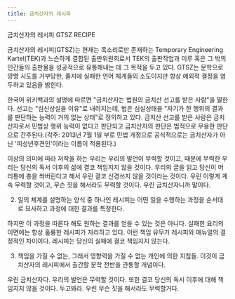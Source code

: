 ```yaml
---
title: 금치산자의 레시피
---
```

금치산자의 레시피
GTSZ RECIPE

금치산자의 레시피(GTSZ)는 현재는 목소리로만 존재하는 Temporary Engineering Kartel(TEK)과 느슨하게 결합된 출판위원회로서 TEK의 출판작업과 미루 혹은 그 밖의 인간들의 출판물을 성공적으로 유통해내는 데 그 목적을 두고 있다. GTSZ는 문학으로 망명 시도를 거부당한, 졸지에 실패한 언어 체계들의 소도이지만 항상 예외적 결정을 염두하고 있음을 밝힌다.

한국어 위키백과의 설명에 따르면 "금치산자는 법원의 금치산 선고를 받은 사람"을 말한다. 선고는  "심신상실을 이유"로 내려지는데,  법은 심실상태을 "자기가 한 행위의 결과를 판단하는 능력이 거의 없는 상태"로 정의하고 있다. 금치산 선고를 받은 사람은 금치산자로서 민법상 행위 능력이 없다고 판단되고 금치산자의 판단은 법적으로 무용한 판단으로 간주된다.(각주: 2013년 7월 1일 부로 민법 개정으로 공식적으로는 금치산자가 아닌 '피성년후견인'이라는 이름이 적용된다.)

이상의 의미에 따라 저작을 하는 우리는 우리의 발언이 무력할 것이고, 때문에 무력한 우리는 당신의 독서 이후의 삶에 결코 책임지지 않을 것이다. 우리의 글을 읽고 당신이 머리통에 총을 쏴버린다고 해서 우린 결코 신경쓰지 않을 것이라는 것이다. 우린 이렇게 계속 무력할 것이고, 무슨 짓을 해서라도 무력할 것이다. 우린 금치산자니까 말이다.

2. 일의 체계를 설명하는 양식 중 하나인 레시피는 어떤 일을 수행하는 과정을 순서대로 묘사하고 과정에 대한 결과를 특정한다.

하지만 이 과정을 따른다 해도 원하는 결과를 얻을 수 있는 것은 아니다. 실패한 요리의 이면에는 항상 훌륭한 레시피가 자리하고 있다. 이런 책임 유무가 레시피와 매뉴얼의 결정적인 차이이다. 레시피는 당신의 실패에 결코 책임지지 않는다.

3. 책임을 가질 수 없는, 그래서 영향력을 가질 수 없는 개인에 의한 지침들. 이것이 금치산자의 레시피에서 출간할 문학 전반을 관통할 개념이다.

우린 금치산자다. 우리의 발언은 무력할 것이다. 또한 결코 당신의 독서 이후에 대해 책임지지 않을 것이다. 두고봐라. 우린 무슨 짓을 해서라도 무력할거다.
